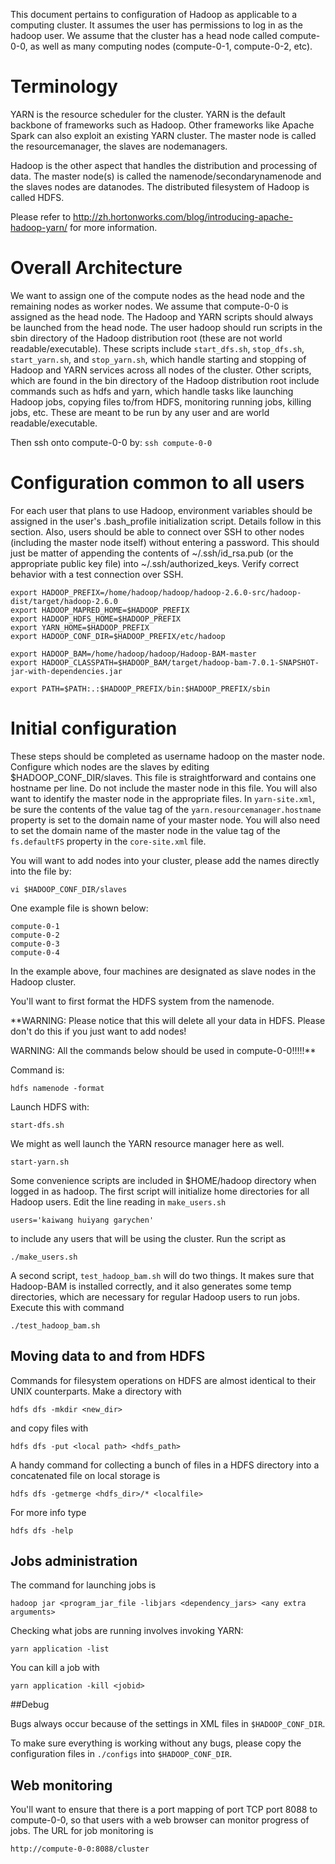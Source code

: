 This document pertains to configuration of Hadoop as applicable to a computing cluster. It assumes the user has permissions to log in as the hadoop user. We assume that the cluster has a head node called compute-0-0, as well as many computing nodes (compute-0-1, compute-0-2, etc).

# Terminology

YARN is the resource scheduler for the cluster. YARN is the default backbone of frameworks such as Hadoop. Other frameworks like Apache Spark can also exploit an existing YARN cluster. The master node is called the resourcemanager, the slaves are nodemanagers.

Hadoop is the other aspect that handles the distribution and processing of data. The master node(s) is called the namenode/secondarynamenode and the slaves nodes are datanodes. The distributed filesystem of Hadoop is called HDFS.

Please refer to http://zh.hortonworks.com/blog/introducing-apache-hadoop-yarn/ for more information.

# Overall Architecture

We want to assign one of the compute nodes as the head node and the remaining nodes as worker nodes. We assume that compute-0-0 is assigned as the head node. The Hadoop and YARN scripts should always be launched from the head node. The user hadoop should run scripts in the sbin directory of the Hadoop distribution root (these are not world readable/executable). These scripts include `start_dfs.sh`, `stop_dfs.sh`, `start_yarn.sh`, and `stop_yarn.sh`, which handle starting and stopping of Hadoop and YARN services across all nodes of the cluster. Other scripts, which are found in the bin directory of the Hadoop distribution root include commands such as hdfs and yarn, which handle tasks like launching Hadoop jobs, copying files to/from HDFS, monitoring running jobs, killing jobs, etc. These are meant to be run by any user and are world readable/executable.

Then ssh onto compute-0-0 by:
```ssh compute-0-0```

# Configuration common to all users

For each user that plans to use Hadoop, environment variables should be assigned in the user's .bash_profile initialization script.  Details follow in this section. Also, users should be able to connect over SSH to other nodes (including the master node itself) without entering a password. This should just be matter of appending the contents of ~/.ssh/id_rsa.pub (or the appropriate public key file) into ~/.ssh/authorized_keys. Verify correct behavior with a test connection over SSH.

```
export HADOOP_PREFIX=/home/hadoop/hadoop/hadoop-2.6.0-src/hadoop-dist/target/hadoop-2.6.0
export HADOOP_MAPRED_HOME=$HADOOP_PREFIX
export HADOOP_HDFS_HOME=$HADOOP_PREFIX
export YARN_HOME=$HADOOP_PREFIX
export HADOOP_CONF_DIR=$HADOOP_PREFIX/etc/hadoop

export HADOOP_BAM=/home/hadoop/hadoop/Hadoop-BAM-master
export HADOOP_CLASSPATH=$HADOOP_BAM/target/hadoop-bam-7.0.1-SNAPSHOT-jar-with-dependencies.jar

export PATH=$PATH:.:$HADOOP_PREFIX/bin:$HADOOP_PREFIX/sbin
```

# Initial configuration

These steps should be completed as username hadoop on the master node. Configure which nodes are the slaves by editing $HADOOP_CONF_DIR/slaves. This file is straightforward and contains one hostname per line. Do not include the master node in this file. You will also want to identify the master node in the appropriate files. In `yarn-site.xml`, be sure the contents of the value tag of the `yarn.resourcemanager.hostname` property is set to the domain name of your master node. You will also need to set the domain name of the master node in the value tag of the `fs.defaultFS` property in the `core-site.xml` file.

You will want to add nodes into your cluster, please add the names directly into the file by:

```vi $HADOOP_CONF_DIR/slaves```

One example file is shown below:

```
compute-0-1
compute-0-2
compute-0-3
compute-0-4
```

In the example above, four machines are designated as slave nodes in the Hadoop cluster.

You'll want to first format the HDFS system from the namenode. 

**WARNING: Please notice that this will delete all your data in HDFS. Please don't do this if you just want to add nodes!

WARNING: All the commands below should be used in compute-0-0!!!!!**

Command is:

```
hdfs namenode -format
```

Launch HDFS with:

```
start-dfs.sh
```

We might as well launch the YARN resource manager here as well.
```
start-yarn.sh
```

Some convenience scripts are included in $HOME/hadoop directory when logged in as hadoop. The first script will initialize home directories for all Hadoop users.  Edit the line reading in `make_users.sh`

```
users='kaiwang huiyang garychen'
```

to include any users that will be using the cluster. Run the script as 

```
./make_users.sh
```

A second script, `test_hadoop_bam.sh` will do two things. It makes sure that Hadoop-BAM is installed correctly, and it also generates some temp directories, which are necessary for regular Hadoop users to run jobs. Execute this with command

```
./test_hadoop_bam.sh
```

## Moving data to and from HDFS

Commands for filesystem operations on HDFS are almost identical to their UNIX counterparts. Make a directory with

```
hdfs dfs -mkdir <new_dir>
```

and copy files with

```
hdfs dfs -put <local path> <hdfs_path>
```

A handy command for collecting a bunch of files in a HDFS directory into a concatenated file on local storage is

```
hdfs dfs -getmerge <hdfs_dir>/* <localfile>
```

For more info type

```
hdfs dfs -help
```

## Jobs administration

The command for launching jobs is

```
hadoop jar <program_jar_file -libjars <dependency_jars> <any extra arguments>
```

Checking what jobs are running involves invoking YARN:

```
yarn application -list
```

You can kill a job with 

```
yarn application -kill <jobid>
```

##Debug

Bugs always occur because of the settings in XML files in `$HADOOP_CONF_DIR`.

To make sure everything is working without any bugs, please copy the configuration files in `./configs` into `$HADOOP_CONF_DIR`.
 
## Web monitoring

You'll want to ensure that there is a port mapping of port TCP port 8088 to compute-0-0, so that users with a web browser can monitor progress of jobs. The URL for job monitoring is

```
http://compute-0-0:8088/cluster
```


